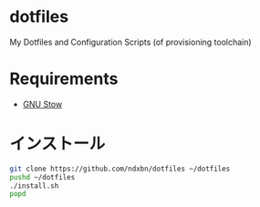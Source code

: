 # dotfiles
My Dotfiles and Configuration Scripts (of provisioning toolchain)

# Requirements

- [GNU Stow](https://www.gnu.org/software/stow/)

# インストール

```bash
git clone https://github.com/ndxbn/dotfiles ~/dotfiles
pushd ~/dotfiles
./install.sh
popd
```
